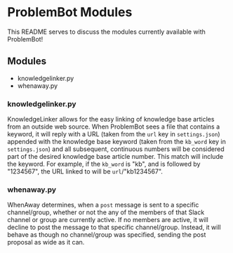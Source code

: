 # ProblemBot Modules
This README serves to discuss the modules currently available with ProblemBot!

## Modules
* knowledgelinker.py
* whenaway.py

### knowledgelinker.py
KnowledgeLinker allows for the easy linking of knowledge base articles from an outside web source. When ProblemBot sees a file
that contains a keyword, it will reply with a URL (taken from the `url` key in `settings.json`) appended with the knowledge
base keyword (taken from the `kb_word` key in `settings.json`) and all subsequent, continuous numbers will be
considered part of the desired knowledge base article number. This match will include the keyword. For example, if
the `kb_word` is "kb", and is followed by "1234567", the URL linked to will be `url`/"kb1234567".

### whenaway.py
WhenAway determines, when a `post` message is sent to a specific channel/group, whether or not the any of the members of that 
Slack channel or group are currently active. If no members are active, it will decline to post the message to that specific
channel/group. Instead, it will behave as though no channel/group was specified, sending the post proposal as wide as it can.
